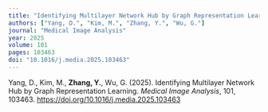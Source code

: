 ```yaml
---
title: "Identifying Multilayer Network Hub by Graph Representation Learning"
authors: ["Yang, D.", "Kim, M.", "Zhang, Y.", "Wu, G."]
journal: "Medical Image Analysis"
year: 2025
volume: 101
pages: 103463
doi: "10.1016/j.media.2025.103463"
---
```


Yang, D., Kim, M., **Zhang, Y.**, Wu, G. (2025). Identifying Multilayer Network Hub by Graph Representation Learning. *Medical Image Analysis*, 101, 103463. https://doi.org/10.1016/j.media.2025.103463

